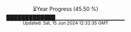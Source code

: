 <p align="center">
⏳Year Progress (45.50 %) <br>
█████████████▁▁▁▁▁▁▁▁▁▁▁▁▁▁▁▁▁ <br>
<sub>Updated: Sat, 15 Jun 2024 12:32:35 GMT</sub>
</p>

